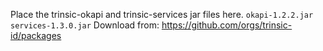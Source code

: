 Place the trinsic-okapi and trinsic-services jar files here.
`okapi-1.2.2.jar`
`services-1.3.0.jar`
Download from: https://github.com/orgs/trinsic-id/packages